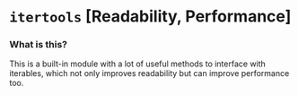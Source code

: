 # `itertools` [Readability, Performance]
### What is this?
This is a built-in module with a lot of useful methods to interface with iterables, which not only improves readability but can improve performance too.
